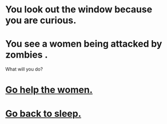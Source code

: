 # You look out the window because you are curious.

# You see a women being attacked by zombies .  
 What will you do?

# [Go help the women.](save-women.md)
# [Go back to sleep.](go-to-sleep.md)